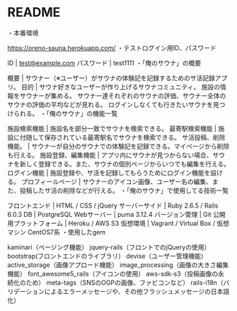 # README

・本番環境

https://oreno-sauna.herokuapp.com/
・テストログイン用ID、パスワード

ID | test@example.com
パスワード | test1111
・「俺のサウナ」の概要

概要 | サウナー（※ユーザー）がサウナの体験記を記録するためのサ活記録アプリ。
目的 | サウナ好きなユーザーが作り上げるサウナコミュニティ。 施設の情報をサウナーが集める。 サウナー達それぞれのサウナの評価、サウナー全体のサウナの評価の平均などが見れる。 ログインしなくても行きたいサウナを見つけられる。
・「俺のサウナ」の機能一覧

施設検索機能 | 施設名を部分一致でサウナを検索できる。
最寄駅検索機能 | 施設に付随して保存されている最寄駅名でサウナを検索できる。
サ活投稿、削除機能。 | サウナーが自分のサウナでの体験記を記録できる。マイページから削除も行える。
施設登録、編集機能 | アプリ内にサウナが見つからない場合、サウナを新しく登録できる。また、サウナの個別ページからいつでも編集を行える。
ログイン機能 | 施設登録や、サ活を記録してもらうためにログイン機能を設ける。
プロフィールページ | サウナーのアイコン画像、ユーザー名の編集、また、投稿したサ活の削除などが行える。
・「俺のサウナ」で使用してる技術一覧

フロントエンド | HTML / CSS / jQuery
サーバーサイド | Ruby 2.6.5 / Rails 6.0.3
DB | PostgreSQL
Webサーバー | puma 3.12.4
バージョン管理 | Git
公開用プラットフォーム | Heroku / AWS S3
仮想環境 | Vagrant / Virtual Box / 仮想マシン CentOS7系
・使用したgem

kaminari（ページング機能）
jquery-rails（フロントでのjQueryの使用）
bootstrap(フロントエンドのライブラリ）
devise（ユーザー管理機能）
active_storage（画像アプロード機能）
image_processing（画像の大きさ編集機能）
font_awesome5_rails（アイコンの使用）
aws-sdk-s3（投稿画像の永続化のため）
meta-tags（SNSのOGPの画像、ファビコンなど）
rails-i18n（バリデーションによるエラーメッセージや、その他フラッシュメッセージの日本語化）
